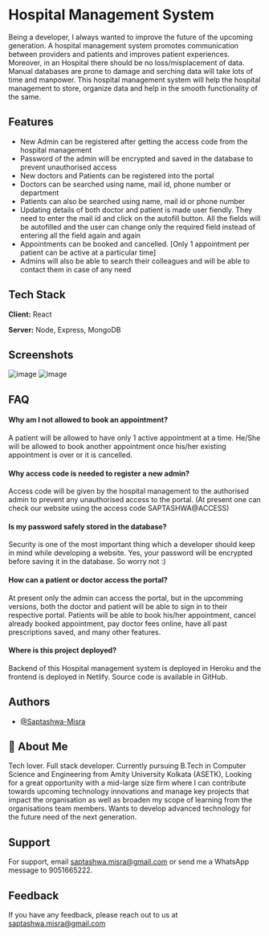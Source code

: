 
# Hospital Management System

Being a developer, I always wanted to improve the future of the upcoming generation. A hospital management system promotes communication between providers and patients and improves patient experiences. Moreover, in an Hospital there should be no loss/misplacement of data. Manual databases are prone to damage and serching data will take lots of time and manpower. This hospital management system will help the hospital management to store, organize data and help in the smooth functionality of the same.








## Features

- New Admin can be registered after getting the access code from the hospital management
- Password of the admin will be encrypted and saved in the database to prevent unauthorised access
- New doctors and Patients can be registered into the portal
- Doctors can be searched using name, mail id, phone number or department
- Patients can also be searched using name, mail id or phone number
- Updating details of both doctor and patient is made user fiendly. They need to enter the mail id and click on the autofill button. All the fields will be autofilled and the user can change only the required field instead of entering all the field again and again
- Appointments can be booked and cancelled. [Only 1 appointment per patient can be active at a particular time]
- Admins will also be able to search their colleagues and will be able to contact them in case of any need
## Tech Stack

**Client:** React

**Server:** Node, Express, MongoDB


## Screenshots
![image](https://user-images.githubusercontent.com/108685307/186907784-f4458227-1fff-438b-9b42-e9c45667ae5e.png)
![image](https://user-images.githubusercontent.com/108685307/186908109-4ba2c1a3-bd46-4eef-9641-26057b754038.png)



## FAQ

#### Why am I not allowed to book an appointment?

A patient will be allowed to have only 1 active appointment at a time. He/She will be allowed to book another appointment once his/her existing appointment is over or it is cancelled.

#### Why access code is needed to register a new admin?

Access code will be given by the hospital management to the authorised admin to prevent any unauthorised access to the portal. (At present one can check our website using the access code SAPTASHWA@ACCESS)

#### Is my password safely stored in the database?

Security is one of the most important thing which a developer should keep in mind while developing a website. Yes, your password will be encrypted before saving it in the database. So worry not :)

#### How can a patient or doctor access the portal?

At present only the admin can access the portal, but in the upcomming versions, both the doctor and patient will be able to sign in to their respective portal. Patients will be able to book his/her appointment, cancel already booked appointment, pay doctor fees online, have all past prescriptions saved, and many other features. 

#### Where is this project deployed?

Backend of this Hospital management system is deployed in Heroku and the frontend is deployed in Netlify. Source code is available in GitHub.

## Authors

- [@Saptashwa-Misra](https://github.com/Saptashwa-Misra)


## 🚀 About Me
Tech lover. Full stack developer. Currently pursuing B.Tech in Computer Science and Engineering from Amity University Kolkata (ASETK), Looking for a great opportunity with a mid-large size firm where I can contribute towards upcoming technology innovations and manage key projects that impact the organisation as well as broaden my scope of learning from the organisations team members. Wants to develop advanced technology for the future need of the next generation.


## Support

For support, email saptashwa.misra@gmail.com or send me a WhatsApp message to 9051665222.


## Feedback

If you have any feedback, please reach out to us at saptashwa.misra@gmail.com

